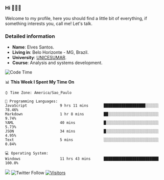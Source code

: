


### Hi 🙋🏽‍♂️

Welcome to my profile, here you should find a little bit of everything, if something interests you, call me! Let's talk.

### Detailed information

* **Name**: Elves Santos.
* **Living in**: Belo Horizonte - MG, Brazil.
* **University**: [UNICESUMAR](https://venhaparaunicesumar.com.br/pos-graduacao).
* **Course**: Analysis and systems development.

<!--START_SECTION:waka-->
![Code Time](http://img.shields.io/badge/Code%20Time-12%20hrs%2040%20mins-blue)

📊 **This Week I Spent My Time On** 

```text
⌚︎ Time Zone: America/Sao_Paulo

💬 Programming Languages: 
JavaScript               9 hrs 11 mins       ███████████████████░░░░░░   78.46% 
Markdown                 1 hr 8 mins         ██░░░░░░░░░░░░░░░░░░░░░░░   9.74% 
YAML                     40 mins             █░░░░░░░░░░░░░░░░░░░░░░░░   5.73% 
JSON                     34 mins             █░░░░░░░░░░░░░░░░░░░░░░░░   4.95% 
Text                     5 mins              ░░░░░░░░░░░░░░░░░░░░░░░░░   0.84%

💻 Operating System: 
Windows                  11 hrs 43 mins      █████████████████████████   100.0%

```


<!--END_SECTION:waka-->


<a href="https://www.linkedin.com/in/e1vescmd/"  target="_blank"><img src="https://img.shields.io/badge/-LinkedIn-%230077B5?style=for-the-badge&logo=linkedin&logoColor=white" target="_blank"></a>
![Twitter Follow](https://img.shields.io/twitter/follow/e1vescmd?color=00aced&label=Twitter&style=for-the-badge)
[![Visitors](https://api.visitorbadge.io/api/visitors?path=https%3A%2F%2Fgithub.com%2Fe1vescmd&labelColor=%23697689&countColor=%23d9e3f0)](https://visitorbadge.io/status?path=https%3A%2F%2Fgithub.com%2Fe1vescmd)
